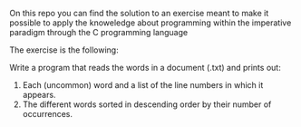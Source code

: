 On this repo you can find the solution to an exercise meant to make it possible 
to apply the knoweledge about programming within the imperative paradigm
through the C programming language

The exercise is the following:

Write a program that reads the words in a document (.txt) and prints out:
1. Each (uncommon) word and a list of the line numbers in which it appears.
2. The different words sorted in descending order by their number of occurrences.
